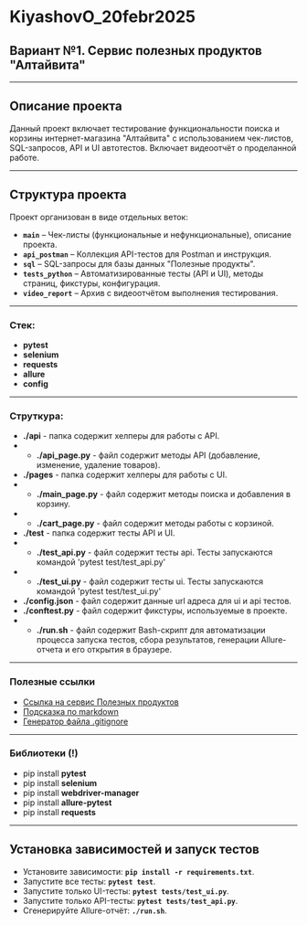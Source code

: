 # KiyashovO_20febr2025

## Вариант №1. Сервис полезных продуктов "Алтайвита"

---

##  Описание проекта
Данный проект включает тестирование функциональности поиска и корзины интернет-магазина "Алтайвита" с использованием чек-листов, SQL-запросов, API и UI автотестов. Включает видеоотчёт о проделанной работе.

---

##  Структура проекта

Проект организован в виде отдельных веток:

- **`main`** – Чек-листы (функциональные и нефункциональные), описание проекта.
- **`api_postman`** – Коллекция API-тестов для Postman и инструкция.
- **`sql`** – SQL-запросы для базы данных "Полезные продукты".
- **`tests_python`** – Автоматизированные тесты (API и UI), методы страниц, фикстуры, конфигурация.
- **`video_report`** – Архив с видеоотчётом выполнения тестирования.

---

### Стек:
- **pytest**
- **selenium**
- **requests**
- **allure**
- **config**

---

### Струткура:
- **./api** - папка содержит хелперы для работы с API.
- - **./api_page.py** - файл содержит методы API (добавление, изменение, удаление товаров).
- **./pages** - папка содержит хелперы для работы с UI.
- - **./main_page.py** - файл содержит методы поиска и добавления в корзину.
- - **./cart_page.py** - файл содержит методы работы с корзиной.
- **./test** - папка содержит тесты API и UI.
- - **./test_api.py** - файл содержит тесты api. Тесты запускаются командой 'pytest test/test_api.py'
- - **./test_ui.py** - файл содержит тесты ui. Тесты запускаются командой 'pytest test/test_ui.py'
- **./config.json** - файл содержит данные url адреса для ui и api тестов.
- **./conftest.py** - файл содержит фикстуры, используемые в проекте.
- - **./run.sh** - файл содержит Bash-скрипт для автоматизации процесса запуска тестов, сбора результатов, генерации Allure-отчета и его открытия в браузере.

---

### Полезные ссылки
- [Ссылка на сервис Полезных продуктов](https://altaivita.ru/)
- [Подсказка по markdown](https://www.markdownguide.org/basic-syntax/)
- [Генератор файла .gitignore](https://www.toptal.com/developers/gitignore)

---

### Библиотеки (!)
- pip install **pytest**
- pip install **selenium**
- pip install **webdriver-manager** 
- pip install **allure-pytest**
- pip install **requests**

---

## Установка зависимостей и запуск тестов
- Установите зависимости: **`pip install -r requirements.txt`**.
- Запустите все тесты: **`pytest test`**.
- Запустите только UI-тесты: **`pytest tests/test_ui.py`**.
- Запустите только API-тесты: **`pytest tests/test_api.py`**.
- Сгенерируйте Allure-отчёт: **`./run.sh`**.







